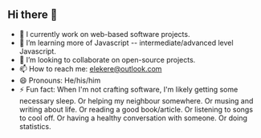 ## Hi there 👋

<!--
**elekere/elekere** is a ✨ _special_ ✨ repository because its `README.md` (this file) appears on your GitHub profile.

Here are some ideas to get you started:

- 🔭 I’m currently working on ...
- 🌱 I’m currently learning ...
- 👯 I’m looking to collaborate on ...
- 🤔 I’m looking for help with ...
- 💬 Ask me about ...
- 📫 How to reach me: ...
- 😄 Pronouns: ...
- ⚡ Fun fact: ...
-->

- 🔭 I currently work on web-based software projects.
- 🌱 I’m learning more of Javascript -- intermediate/advanced level Javascript.
- 👯 I’m looking to collaborate on open-source projects.
- 📫 How to reach me: elekere@outlook.com
- 😄 Pronouns: He/his/him
- ⚡ Fun fact: When I'm not crafting software, I'm likely getting some necessary sleep. Or helping my neighbour somewhere. Or musing and writing about life. Or reading a good book/article. Or listening to songs to cool off. Or having a healthy conversation with someone. Or doing statistics.
